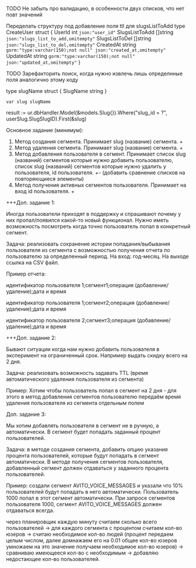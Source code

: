 TODO Не забыть про валидацию, в особенности двух списков, что нет повт значений

Переделать структуру под добавление поля ttl для slugsListToAdd
type CreateUser struct {
	UserId         int      `json:"user_id"`
	SlugsListToAdd []string `json:"slugs_list_to_add,omitempty"`
	SlugsListToDel []string `json:"slugs_list_to_del,omitempty"`
	CreatedAt      string   `gorm:"type:varchar(150);not null" json:"created_at,omitempty"`
	UpdatedAt      string   `gorm:"type:varchar(150);not null" json:"updated_at,omitempty"`
}


TODO Зарефакторить поиск, когда нужно извлечь лишь определнные поля
аналогично этому коду

type slugName struct {
		SlugName string
	}

	var slug slugName

result := ur.dbHandler.Model(&models.Slug{}).Where("slug_id = ?", userSlug.SlugSlugID).First(&slug)


Основное задание (минимум):

1) Метод создания сегмента. Принимает slug (название) сегмента. +
2) Метод удаления сегмента. Принимает slug (название) сегмента. +
3) Метод добавления пользователя в сегмент. Принимает список slug (названий) сегментов которые нужно добавить пользователю, список slug (названий) сегментов которые нужно удалить у пользователя, id пользователя. +- (добавить сравнение списков на повторяющиеся элементы)
4) Метод получения активных сегментов пользователя. Принимает на вход id пользователя. +

+++Доп. задание 1:

Иногда пользователи приходят в поддержку и спрашивают почему у них пропал/появился какой-то новый функционал. Нужно иметь возможность посмотреть когда точно пользователь попал в конкретный сегмент.

Задача: реализовать сохранение истории попадания/выбывания пользователя из сегмента с возможностью получения отчета по пользователю за определенный период. На вход: год-месяц. На выходе ссылка на CSV файл.

Пример отчета:

идентификатор пользователя 1;сегмент1;операция (добавление/удаление);дата и время

идентификатор пользователя 1;сегмент2;операция (добавление/удаление);дата и время

идентификатор пользователя 2;сегмент3;операция (добавление/удаление);дата и время

+++Доп. задание 2:

Бывают ситуации когда нам нужно добавить пользователя в эксперимент на ограниченный срок. Например выдать скидку всего на 2 дня.

Задача: реализовать возможность задавать TTL (время автоматического удаления пользователя из сегмента)

Пример: Хотим чтобы пользователь попал в сегмент на 2 дня - для этого в метод добавления сегментов пользователю передаём время удаления пользователя из сегмента отдельным полем

Доп. задание 3:

Мы хотим добавлять пользователя в сегмент не в ручную, а автоматически. В сегмент будет попадать заданный процент пользователей.

Задача: в методе создания сегмента, добавить опцию указания процента пользователей, которые будут попадать в сегмент автоматически. В методе получения сегментов пользователя, добавленный сегмент должен отдаваться у заданного процента пользователей.

Пример: создали сегмент AVITO_VOICE_MESSAGES и указали что 10% пользователей будут попадать в него автоматически. Пользователь 1000 попал в этот сегмент автоматически. При запросе сегментов пользователя 1000, сегмент AVITO_VOICE_MESSAGES должен отдаваться всегда.

через планировщик каждую минуту считаем сколько всего пользователей -> для каждого сегмента с процентом считаем кол-во юзеров -> считаю необходимое кол-во людей (процент передаем целым числом, далее домнажаем его на 0.01 общее кол-во юзеров умножаем на это значение получаем необходимое кол-во юзеров) -> сравниваю имеющееся кол-во с необходимым -> добавляю недостающее кол-во пользователей.
